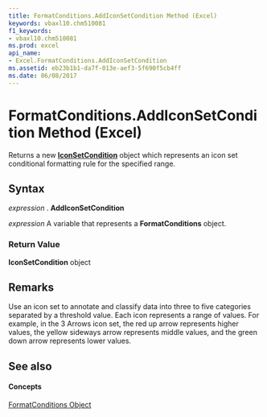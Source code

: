 ```yaml
---
title: FormatConditions.AddIconSetCondition Method (Excel)
keywords: vbaxl10.chm510081
f1_keywords:
- vbaxl10.chm510081
ms.prod: excel
api_name:
- Excel.FormatConditions.AddIconSetCondition
ms.assetid: eb23b1b1-da7f-013e-aef3-5f690f5cb4ff
ms.date: 06/08/2017
---
```



# FormatConditions.AddIconSetCondition Method (Excel)

Returns a new  **[IconSetCondition](Excel.IconSetCondition.md)** object which represents an icon set conditional formatting rule for the specified range.


## Syntax

 _expression_ . **AddIconSetCondition**

 _expression_ A variable that represents a **FormatConditions** object.


### Return Value

 **IconSetCondition** object


## Remarks

Use an icon set to annotate and classify data into three to five categories separated by a threshold value. Each icon represents a range of values. For example, in the 3 Arrows icon set, the red up arrow represents higher values, the yellow sideways arrow represents middle values, and the green down arrow represents lower values.


## See also


#### Concepts


[FormatConditions Object](Excel.FormatConditions.md)


